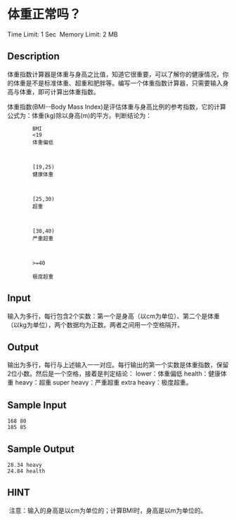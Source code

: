 # 体重正常吗？
Time Limit: 1 Sec  Memory Limit: 2 MB


## Description
体重指数计算器是体重与身高之比值，知道它很重要，可以了解你的健康情况，你的体重是不是标准体重、超重和肥胖等。编写一个体重指数计算器，只需要输入身高与体重，即可计算出体重指数。

体重指数(BMI--Body Mass Index)是评估体重与身高比例的参考指数，它的计算公式为：体重(kg)除以身高(m)的平方。判断结论为：

    
        
            BMI
            <19
            体重偏低
        
        
            
            [19,25)
            健康体重
        
        
            
            [25,30)
            超重
        
        
            
            [30,40)
            严重超重
        
        
            
            >=40
            
            极度超重
            
        
    





## Input
输入为多行，每行包含2个实数：第一个是身高（以cm为单位）、第二个是体重（以kg为单位），两个数据均为正数。两者之间用一个空格隔开。


## Output
输出为多行，每行与上述输入一一对应。每行输出的第一个实数是体重指数，保留2位小数。然后是一个空格，接着是判定结论：
lower：体重偏低
health：健康体重
heavy：超重
super heavy：严重超重
extra heavy：极度超重。


## Sample Input
```
168 80
185 85
```
## Sample Output
```
28.34 heavy
24.84 health

```

## HINT
 注意：输入的身高是以cm为单位的；计算BMI时，身高是以m为单位的。